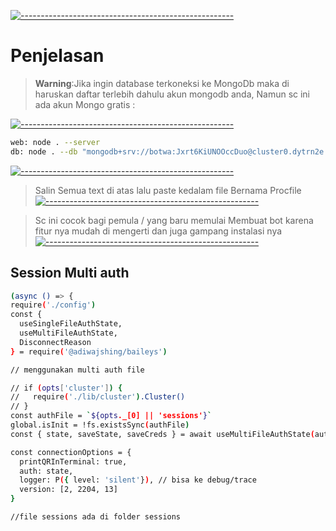 [![-----------------------------------------------------](https://raw.githubusercontent.com/andreasbm/readme/master/assets/lines/colored.png)](#table-of-contents)
# Penjelasan 
 
> **Warning**:Jika ingin database terkoneksi ke MongoDb 
maka di haruskan daftar terlebih dahulu 
akun mongodb anda, Namun sc ini ada akun
Mongo gratis :


[![-----------------------------------------------------](https://raw.githubusercontent.com/andreasbm/readme/master/assets/lines/colored.png)](#table-of-contents)

```bash
web: node . --server
db: node . --db "mongodb+srv://botwa:Jxrt6KiUNOOccDuo@cluster0.dytrn2e.mongodb.net/?retryWrites=true&w=majority" --autocleartmp --restrict
```
[![-----------------------------------------------------](https://raw.githubusercontent.com/andreasbm/readme/master/assets/lines/colored.png)](#table-of-contents)


>Salin Semua text di atas lalu paste kedalam file 
>Bernama Procfile
[![-----------------------------------------------------](https://raw.githubusercontent.com/andreasbm/readme/master/assets/lines/colored.png)](#table-of-contents)

>Sc ini cocok bagi pemula / yang baru memulai 
>Membuat bot karena fitur nya mudah di mengerti
>dan juga gampang instalasi nya
[![-----------------------------------------------------](https://raw.githubusercontent.com/andreasbm/readme/master/assets/lines/colored.png)](#table-of-contents)
 

## Session Multi auth
```bash
(async () => {
require('./config')
const {
  useSingleFileAuthState,
  useMultiFileAuthState,
  DisconnectReason
} = require('@adiwajshing/baileys')

// menggunakan multi auth file

// if (opts['cluster']) {
//   require('./lib/cluster').Cluster()
// }
const authFile = `${opts._[0] || 'sessions'}`
global.isInit = !fs.existsSync(authFile)
const { state, saveState, saveCreds } = await useMultiFileAuthState(authFile)

const connectionOptions = {
  printQRInTerminal: true,
  auth: state,
  logger: P({ level: 'silent'}), // bisa ke debug/trace 
  version: [2, 2204, 13]
}

//file sessions ada di folder sessions 
```

